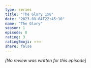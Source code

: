 ```yaml
---
type: series
title: "The Glory 1x8"
date: "2023-08-04T22:45:10"
name: "The Glory"
season: 1
episode: 8
rating: 3
ratingEmoji: ⭐️⭐️⭐️
share: false
---
```


*[No review was written for this episode]*
